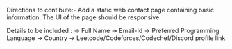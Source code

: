 Directions to contibute:-
Add a static web contact page containing basic information.
The UI of the page should be responsive.


Details to be included :
-> Full Name
-> Email-Id
-> Preferred Programming Language
-> Country
-> Leetcode/Codeforces/Codechef/Discord profile link
